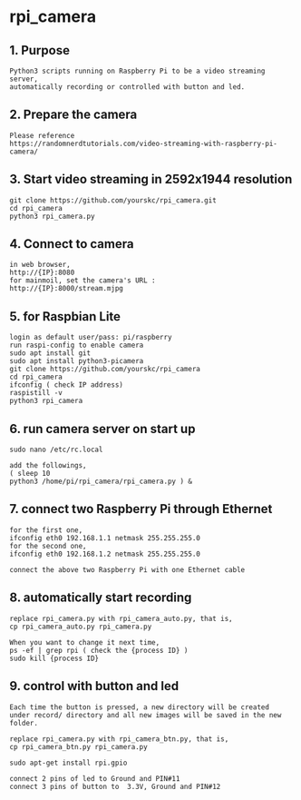 # rpi_camera    

## 1. Purpose

	Python3 scripts running on Raspberry Pi to be a video streaming server, 
	automatically recording or controlled with button and led.

## 2. Prepare the camera

    Please reference 
	https://randomnerdtutorials.com/video-streaming-with-raspberry-pi-camera/
 
## 3. Start video streaming in 2592x1944 resolution

	git clone https://github.com/yourskc/rpi_camera.git
	cd rpi_camera
	python3 rpi_camera.py

## 4. Connect to camera

    in web browser, 
	http://{IP}:8080 
	for mainmoil, set the camera's URL : 
	http://{IP}:8000/stream.mjpg
	
	 
## 5. for Raspbian Lite

	login as default user/pass: pi/raspberry
	run raspi-config to enable camera
	sudo apt install git
	sudo apt install python3-picamera
	git clone https://github.com/yourskc/rpi_camera
	cd rpi_camera
	ifconfig ( check IP address)
	raspistill -v
	python3 rpi_camera
	 
## 6. run camera server on start up

	sudo nano /etc/rc.local

	add the followings,
	( sleep 10
	python3 /home/pi/rpi_camera/rpi_camera.py ) &

## 7. connect two Raspberry Pi through Ethernet

	for the first one,
	ifconfig eth0 192.168.1.1 netmask 255.255.255.0
	for the second one,
	ifconfig eth0 192.168.1.2 netmask 255.255.255.0

	connect the above two Raspberry Pi with one Ethernet cable

## 8. automatically start recording

	replace rpi_camera.py with rpi_camera_auto.py, that is, 
	cp rpi_camera_auto.py rpi_camera.py

	When you want to change it next time,
	ps -ef | grep rpi ( check the {process ID} )
	sudo kill {process ID}

## 9. control with button and led

	Each time the button is pressed, a new directory will be created
	under record/ directory and all new images will be saved in the new
	folder. 

	replace rpi_camera.py with rpi_camera_btn.py, that is, 
	cp rpi_camera_btn.py rpi_camera.py	

	sudo apt-get install rpi.gpio
	
	connect 2 pins of led to Ground and PIN#11
	connect 3 pins of button to  3.3V, Ground and PIN#12










	















 

